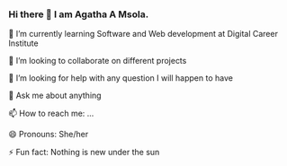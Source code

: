 ### Hi there 👋 I am Agatha A Msola.


 🌱 I’m currently learning Software and Web development at Digital Career Institute
 
 👯 I’m looking to collaborate on different projects
 
 🤔 I’m looking for help with any question I will happen to have
 
 💬 Ask me about anything
 
 📫 How to reach me: ...
 
 😄 Pronouns: She/her
 
 ⚡ Fun fact: Nothing is new under the sun

